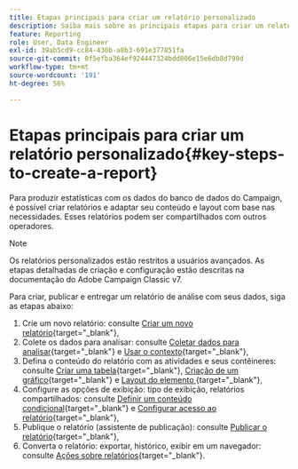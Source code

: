 ```yaml
---
title: Etapas principais para criar um relatório personalizado
description: Saiba mais sobre as principais etapas para criar um relatório personalizado
feature: Reporting
role: User, Data Engineer
exl-id: 39ab5cd9-cc84-430b-a8b3-691e377851fa
source-git-commit: 0f5efba364ef924447324bdd806e15e6db8d799d
workflow-type: tm+mt
source-wordcount: '191'
ht-degree: 56%

---
```


# Etapas principais para criar um relatório personalizado{#key-steps-to-create-a-report}

Para produzir estatísticas com os dados do banco de dados do Campaign, é possível criar relatórios e adaptar seu conteúdo e layout com base nas necessidades. Esses relatórios podem ser compartilhados com outros operadores.

>[!NOTE]
>
>Os relatórios personalizados estão restritos a usuários avançados. As etapas detalhadas de criação e configuração estão descritas na documentação do Adobe Campaign Classic v7.

Para criar, publicar e entregar um relatório de análise com seus dados, siga as etapas abaixo:

1. Crie um novo relatório: consulte [Criar um novo relatório](https://experienceleague.adobe.com/docs/campaign-classic/using/reporting/creating-new-reports/creating-a-new-report.html?lang=pt-BR){target="_blank"},
1. Colete os dados para analisar: consulte [Coletar dados para analisar](https://experienceleague.adobe.com/docs/campaign-classic/using/reporting/creating-new-reports/collecting-data-to-analyze.html?lang=pt-BR){target="_blank"} e [Usar o contexto](https://experienceleague.adobe.com/docs/campaign-classic/using/reporting/creating-new-reports/collecting-data-to-analyze.html?lang=pt-BR){target="_blank"},
1. Defina o conteúdo do relatório com as atividades e seus contêineres: consulte [Criar uma tabela](https://experienceleague.adobe.com/docs/campaign-classic/using/reporting/creating-new-reports/creating-a-table.html?lang=pt-BR){target="_blank"}, [Criação de um gráfico](https://experienceleague.adobe.com/docs/campaign-classic/using/reporting/creating-new-reports/creating-a-chart.html?lang=pt-BR){target="_blank"} e [Layout do elemento &#x200B;](https://experienceleague.adobe.com/docs/campaign-classic/using/reporting/creating-new-reports/element-layout.html?lang=pt-BR){target="_blank"},
1. Configure as opções de exibição: tipo de exibição, relatórios compartilhados: consulte [Definir um conteúdo condicional](https://experienceleague.adobe.com/docs/campaign-classic/using/reporting/creating-new-reports/defining-a-conditional-content.html?lang=pt-BR){target="_blank"} e [Configurar acesso ao relatório](https://experienceleague.adobe.com/docs/campaign-classic/using/reporting/creating-new-reports/configuring-access-to-the-report.html?lang=pt-BR){target="_blank"},
1. Publique o relatório (assistente de publicação): consulte [Publicar o relatório](https://experienceleague.adobe.com/docs/campaign-classic/using/reporting/creating-new-reports/configuring-access-to-the-report.html?lang=pt-BR#publishing-the-report){target="_blank"},
1. Converta o relatório: exportar, histórico, exibir em um navegador: consulte [Ações sobre relatórios](https://experienceleague.adobe.com/docs/campaign-classic/using/reporting/creating-new-reports/actions-on-reports.html?lang=pt-BR){target="_blank"}.
